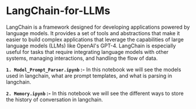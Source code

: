 # LangChain-for-LLMs
LangChain is a framework designed for developing applications powered by language models. It provides a set of tools and abstractions that make it easier to build complex applications that leverage the capabilities of large language models (LLMs) like OpenAI's GPT-4. LangChain is especially useful for tasks that require integrating language models with other systems, managing interactions, and handling the flow of data.

**`1. Model_Prompt_Parser.ipynb` :-** In this notebook we will see the models used in langchain, what are prompt templates, and what is parsing in langchain.

**`2. Memory.ipynb` :-** In this notebook we will see the different ways to store the history of conversation in langchain.
